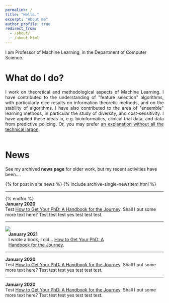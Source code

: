 ```yaml
---
permalink: /
title: "Hello."
excerpt: "About me"
author_profile: true
redirect_from: 
  - /about/
  - /about.html
---
```


I am Professor of Machine Learning, in the Department of Computer Science.


What do I do?
======
<div style="text-align: justify;">
I work on theoretical and methodological aspects of Machine Learning.
I have contributed to the understanding of "feature selection" algorithms, with particularly nice results on information theoretic methods, and on the stability of algorithms.
I have also contributed to the area of "ensemble" learning methods, in particular the study of diversity, and cost-sensitivity.
I have applied these ideas in, e.g. bioinformatics, clinical trial data, and data from predictive policing.
Or, you may prefer <a href="{{ base_path }}/non-menu-page">an explanation without all the technical jargon</a>.
</div><br>

News
======
See my archived <b>news page</b> for older work, but my recent activities have been....

{% for post in site.news %}
  {% include archive-single-newsitem.html %}
  <hr>
{% endfor %}



<div style="width:100%;display:inline-block;vertical-align: top;">
  <b>January 2020</b><br>
   Test <a href="https://www.amazon.co.uk/dp/0198866925/ref=cm_sw_r_cp_api_i_3PEZ36H3E56RKD8TET5D">How to Get Your PhD: A Handbook for the Journey</a>. Shall I put some more text here? Test test test yes test test test.
</div>

<hr>

<div style="width:30%;display:inline-block; min-width:2.2cm; align: center;vertical-align: middle;" >
  <img src="https://loremflickr.com/320/240/fish" style="">
</div>
<div style="padding-left: 10px;width:70%;display:inline-block;vertical-align: top;">
  <b>January 2021</b><br>
   I wrote a book, I did... <a href="https://www.amazon.co.uk/dp/0198866925/ref=cm_sw_r_cp_api_i_3PEZ36H3E56RKD8TET5D">How to Get Your PhD: A Handbook for the Journey</a>.
</div>

<hr>

<div style="width:100%;display:inline-block;vertical-align: top;">
  <b>January 2020</b><br>
   Test <a href="https://www.amazon.co.uk/dp/0198866925/ref=cm_sw_r_cp_api_i_3PEZ36H3E56RKD8TET5D">How to Get Your PhD: A Handbook for the Journey</a>. Shall I put some more text here? Test test test yes test test test.
</div>

<hr>

<div style="width:100%;display:inline-block;vertical-align: top;">
  <b>January 2020</b><br>
   Test <a href="https://www.amazon.co.uk/dp/0198866925/ref=cm_sw_r_cp_api_i_3PEZ36H3E56RKD8TET5D">How to Get Your PhD: A Handbook for the Journey</a>. Shall I put some more text here? Test test test yes test test test.
</div>


